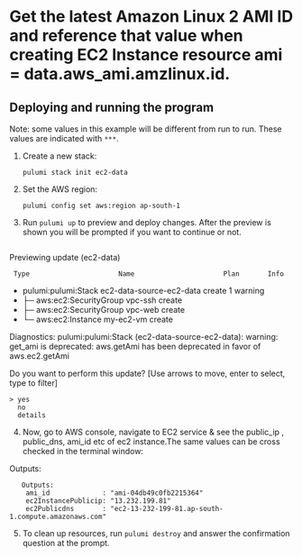 

# Get the latest Amazon Linux 2 AMI ID and reference that value when creating EC2 Instance resource ami = data.aws_ami.amzlinux.id. 

## Deploying and running the program

Note: some values in this example will be different from run to run.  These values are indicated
with `***`.

1. Create a new stack:

    ```
    pulumi stack init ec2-data

    ```

2. Set the AWS region:

    ```
    pulumi config set aws:region ap-south-1

    ```

3. Run `pulumi up` to preview and deploy changes.  After the preview is shown you will be
    prompted if you want to continue or not.

    ```  
Previewing update (ec2-data)

     Type                      Name                      Plan       Info
 +   pulumi:pulumi:Stack       ec2-data-source-ec2-data  create     1 warning
 +   ├─ aws:ec2:SecurityGroup  vpc-ssh                   create                                                        
 +   ├─ aws:ec2:SecurityGroup  vpc-web                   create
 +   └─ aws:ec2:Instance       my-ec2-vm                 create                                                        
 
Diagnostics:
  pulumi:pulumi:Stack (ec2-data-source-ec2-data):
    warning: get_ami is deprecated: aws.getAmi has been deprecated in favor of aws.ec2.getAmi


Do you want to perform this update?  [Use arrows to move, enter to select, type to filter]
```
> yes
  no
  details

```
4. Now, go to AWS console, navigate to EC2 service & see the public_ip , public_dns, ami_id etc of ec2 instance.The same values can be cross checked in the terminal window:

Outputs:
```
   Outputs:
    ami_id             : "ami-04db49c0fb2215364"
    ec2InstancePublicip: "13.232.199.81"
    ec2Publicdns       : "ec2-13-232-199-81.ap-south-1.compute.amazonaws.com"
```

5. To clean up resources, run `pulumi destroy` and answer the confirmation question at the prompt.
